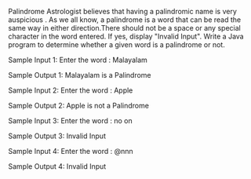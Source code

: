 Palindrome
Astrologist believes that having a palindromic name is very auspicious . As we all know, a palindrome is a word that can be read the same way in either direction.There should not be a space or any special character in the word entered. If yes, display "Invalid Input". Write a Java program to determine whether a given word is a palindrome or not.

Sample Input 1:
Enter the word : 
Malayalam

Sample Output 1: 
Malayalam is a Palindrome

Sample Input 2:
Enter the word : 
Apple

Sample Output 2: 
Apple is not a Palindrome

Sample Input 3:
Enter the word :
no on

Sample Output 3: 
Invalid Input

Sample Input 4:
Enter the word :
@nnn

Sample Output 4: 
Invalid Input
